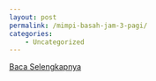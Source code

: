 ```yaml
---
layout: post
permalink: /mimpi-basah-jam-3-pagi/
categories:
    - Uncategorized
---
```


[Baca Selengkapnya](/01)
